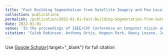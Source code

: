 ```yaml
---
title: "Fast Building Segmentation from Satellite Imagery and Few Local Labels"
collection: publications
permalink: /publication/2022-01-01-Fast-Building-Segmentation-from-Satellite-Imagery-and-Few-Local-Labels
date: 2022-01-01
venue: 'In the proceedings of IEEE/CVF Conference on Computer Vision and Pattern Recognition (CVPR)'
citation: 'Caleb Robinson, Anthony Ortiz, Hogeun Park, Nancy Lozano, Jon Kaw, Tina Sederholm, Rahul Dodhia, Juan Ferres,&quot;Fast Building Segmentation from Satellite Imagery and Few Local Labels.&quot; In the proceedings of IEEE/CVF Conference on Computer Vision and Pattern Recognition (CVPR), 2022.'
---
```

Use [Google Scholar](https://scholar.google.com/scholar?q=Fast+Building+Segmentation+from+Satellite+Imagery+and+Few+Local+Labels){:target="_blank"} for full citation